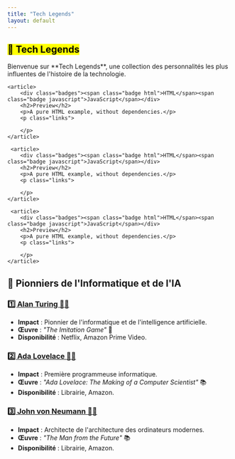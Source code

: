 ```yaml
---
title: "Tech Legends"
layout: default
---
```


<section class="hero">
<div class="hook">
 <h1><mark>🚀 Tech Legends</mark></h1>
 <p class="secondary">Bienvenue sur **Tech Legends**, une collection des personnalités les plus influentes de
        l'histoire de la technologie.</p>
</div>
   

   
</section>


<div class="demo>

<section class="examples-list">

    <article>
        <div class="badges"><span class="badge html">HTML</span><span class="badge javascript">JavaScript</span></div>
        <h2>Preview</h2>
        <p>A pure HTML example, without dependencies.</p>
        <p class="links">
        
        </p>
    </article>

     <article>
        <div class="badges"><span class="badge html">HTML</span><span class="badge javascript">JavaScript</span></div>
        <h2>Preview</h2>
        <p>A pure HTML example, without dependencies.</p>
        <p class="links">
        
        </p>
    </article>

     <article>
        <div class="badges"><span class="badge html">HTML</span><span class="badge javascript">JavaScript</span></div>
        <h2>Preview</h2>
        <p>A pure HTML example, without dependencies.</p>
        <p class="links">
        
        </p>
    </article>
    
</section>

</div>


## 🌟 Pionniers de l'Informatique et de l'IA

### [1️⃣ Alan Turing 👨‍🦱](/tech-legends/personnes/alan-turing.md)
- **Impact** : Pionnier de l'informatique et de l'intelligence artificielle.
- **Œuvre** : *"The Imitation Game"* 🎥
- **Disponibilité** : Netflix, Amazon Prime Video.

### [2️⃣ Ada Lovelace 👩‍🦰](/tech-legends/personnes/ada-lovelace.md)
- **Impact** : Première programmeuse informatique.
- **Œuvre** : *"Ada Lovelace: The Making of a Computer Scientist"* 📚
- **Disponibilité** : Librairie, Amazon.

### [3️⃣ John von Neumann 👨‍🦱](/tech-legends/personnes/john-von-neumann.md)
- **Impact** : Architecte de l'architecture des ordinateurs modernes.
- **Œuvre** : *"The Man from the Future"* 📚
- **Disponibilité** : Librairie, Amazon.
